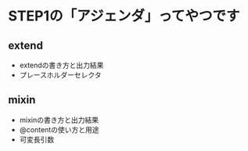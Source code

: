 STEP1の「アジェンダ」ってやつです
====================

extend
--------------------
- extendの書き方と出力結果
- プレースホルダーセレクタ

mixin
--------------------
- mixinの書き方と出力結果
- @contentの使い方と用途
- 可変長引数